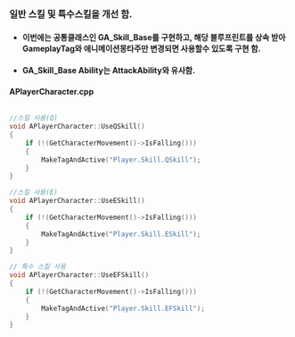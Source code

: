 ### 일반 스킬 및 특수스킬을 개선 함.
+ #### 이번에는 공통클래스인 GA_Skill_Base를 구현하고, 해당 블루프린트를 상속 받아 GameplayTag와 애니메이션몽타주만 변경되면 사용할수 있도록 구현 함.
+ #### GA_Skill_Base Ability는 AttackAbility와 유사함.

#### APlayerCharacter.cpp

```cpp

//스킬 사용(Q)
void APlayerCharacter::UseQSkill()
{
	if (!(GetCharacterMovement()->IsFalling()))
	{
		MakeTagAndActive("Player.Skill.QSkill");
	}
}

//스킬 사용(E)
void APlayerCharacter::UseESkill()
{
	if (!(GetCharacterMovement()->IsFalling()))
	{
		MakeTagAndActive("Player.Skill.ESkill");
	}
}

// 특수 스킬 사용
void APlayerCharacter::UseEFSkill()
{
	if (!(GetCharacterMovement()->IsFalling()))
	{
		MakeTagAndActive("Player.Skill.EFSkill");
	}
}

```
